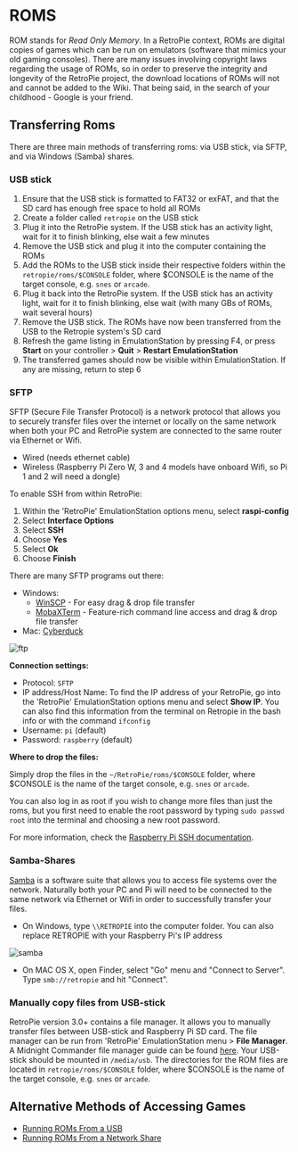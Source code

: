 # ROMS

ROM stands for *Read Only Memory*. In a RetroPie context, ROMs are digital copies of games which can be run on emulators (software that mimics your old gaming consoles). There are many issues involving copyright laws regarding the usage of ROMs, so in order to preserve the integrity and longevity of the RetroPie project, the download locations of ROMs will not and cannot be added to the Wiki. That being said, in the search of your childhood - Google is your friend.

## Transferring Roms

There are three main methods of transferring roms: via USB stick, via SFTP, and via Windows (Samba) shares.

### USB stick

1. Ensure that the USB stick is formatted to FAT32 or exFAT, and that the SD card has enough free space to hold all ROMs
2. Create a folder called `retropie` on the USB stick
3. Plug it into the RetroPie system. If the USB stick has an activity light, wait for it to finish blinking, else wait a few minutes
4. Remove the USB stick and plug it into the computer containing the ROMs
5. Add the ROMs to the USB stick inside their respective folders within the `retropie/roms/$CONSOLE` folder, where $CONSOLE is the name of the target console, e.g. `snes` or `arcade`.
6. Plug it back into the RetroPie system. If the USB stick has an activity light, wait for it to finish blinking, else wait (with many GBs of ROMs, wait several hours)
8. Remove the USB stick. The ROMs have now been transferred from the USB to the Retropie system's SD card
9. Refresh the game listing in EmulationStation by pressing F4, or press **Start** on your controller > **Quit** > **Restart EmulationStation**
10. The transferred games should now be visible within EmulationStation. If any are missing, return to step 6

### SFTP

SFTP (Secure File Transfer Protocol) is a network protocol that allows you to securely transfer files over the internet or locally on the same network when both your PC and RetroPie system are connected to the same router via Ethernet or Wifi. 

- Wired (needs ethernet cable)
- Wireless (Raspberry Pi Zero W, 3 and 4 models have onboard Wifi, so Pi 1 and 2 will need a dongle)

To enable SSH from within RetroPie:

1. Within the 'RetroPie' EmulationStation options menu, select **raspi-config**
2. Select **Interface Options**
3. Select **SSH**
4. Choose **Yes**
5. Select **Ok**
6. Choose **Finish**

There are many SFTP programs out there:

- Windows: 
  - [WinSCP](https://winscp.net/eng/download.php) - For easy drag & drop file transfer
  - [MobaXTerm](https://mobaxterm.mobatek.net/) - Feature-rich command line access and drag & drop file transfer
- Mac: [Cyberduck](https://cyberduck.io/?l=en)

![ftp](https://cloud.githubusercontent.com/assets/10035308/9144892/68994618-3d0d-11e5-8db0-2991f9068115.png)

**Connection settings:** 

- Protocol: `SFTP`
- IP address/Host Name: To find the IP address of your RetroPie, go into the 'RetroPie' EmulationStation options menu and select **Show IP**. You can also find this information from the terminal on Retropie in the bash info or with the command `ifconfig`
- Username: `pi` (default)
- Password: `raspberry` (default)

**Where to drop the files:**

Simply drop the files in the `~/RetroPie/roms/$CONSOLE` folder, where $CONSOLE is the name of the target console, e.g. `snes` or `arcade`.

You can also log in as root if you wish to change more files than just the roms, but you first need to enable the root password by typing `sudo passwd root` into the terminal and choosing a new root password.

For more information, check the [Raspberry Pi SSH documentation](https://www.raspberrypi.org/documentation/remote-access/ssh/).

### Samba-Shares

[Samba](https://www.samba.org/samba/what_is_samba.html) is a software suite that allows you to access file systems over the network. Naturally both your PC and Pi will need to be connected to the same network via Ethernet or Wifi in order to successfully transfer your files. 

- On Windows, type `\\RETROPIE` into the computer folder. You can also replace RETROPIE with your Raspberry Pi's IP address

![samba](https://cloud.githubusercontent.com/assets/10035308/9141308/edee8b52-3cf4-11e5-8bf3-73f8c27f99fb.png)

- On MAC OS X, open Finder, select "Go" menu and "Connect to Server". Type `smb://retropie` and hit "Connect".

### Manually copy files from USB-stick

RetroPie version 3.0+ contains a file manager. It allows you to manually transfer files between USB-stick and Raspberry Pi SD card. The file manager can be run from 'RetroPie' EmulationStation menu > **File Manager**. A Midnight Commander file manager guide can be found [here](http://www.thegeekstuff.com/2008/10/midnight-commander-mc-guide-powerful-text-based-file-manager-for-unix/). Your USB-stick should be mounted in `/media/usb`. The directories for the ROM files are located in `retropie/roms/$CONSOLE` folder, where $CONSOLE is the name of the target console, e.g. `snes` or `arcade`.

## Alternative Methods of Accessing Games

- [Running ROMs From a USB](Running-ROMs-from-a-USB-drive)
- [Running ROMs From a Network Share](Running-ROMs-from-a-Network-Share)
